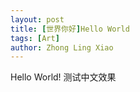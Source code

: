 ```yaml
---
layout: post
title: [世界你好]Hello World
tags: [Art]
author: Zhong Ling Xiao
---
```


Hello World! 
测试中文效果
